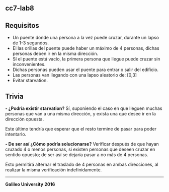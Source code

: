 cc7-lab8
--------
## Requisitos ##

 - Un puente donde una persona a la vez puede cruzar, durante un lapso de 1-3 segundos.
 - El las orillas del puente puede haber un máximo de 4 personas, dichas personas deben ir en la misma dirección.
 - Sí el puente está vacío, la primera persona que llegue puede cruzar sin inconvenientes.
 - Dichas personas pueden usar el puente para entrar o salir del edificio.
 - Las personas van llegando con una lapso aleatorio de: [0,3]
 - Evitar starvation.

## Trivia ##

 **- ¿Podría existir starvation?**
Sí, suponiendo el caso en que lleguen muchas personas que van a una misma dirección, y exista una que desee ir en la dirección opuesta. 

Este último tendría que esperar que el resto termine de pasar para poder intentarlo.

 **- De ser así ¿Cómo podría solucionarse?**
Verificar después de que hayan cruzado 4 o menos personas, si existen personas que deseen cruzar en sentido opuesto; de ser así se dejaría pasar a no más de 4 personas. 

Esto permitirá alternar el traslado de 4 personas en ambas direcciones, al realizar la misma verificación indefinidamente.

 


----------

**Galileo University**
**2016**

